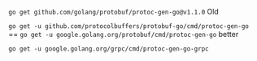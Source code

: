 
`go get github.com/golang/protobuf/protoc-gen-go@v1.1.0`  Old  

`go get -u github.com/protocolbuffers/protobuf-go/cmd/protoc-gen-go`  
==  `go get -u google.golang.org/protobuf/cmd/protoc-gen-go`  better  




`go get -u google.golang.org/grpc/cmd/protoc-gen-go-grpc`    
